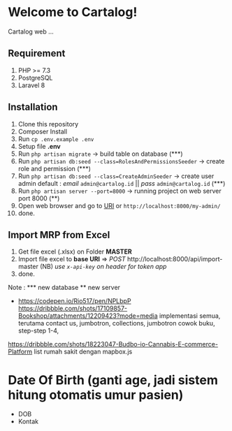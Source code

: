 # Welcome to Cartalog!

Cartalog web ...

## Requirement

1. PHP >= 7.3
2. PostgreSQL
3. Laravel 8

## Installation

1. Clone this repository
2. Composer Install
3. Run `cp .env.example .env`
4. Setup file **.env**
5. Run `php artisan migrate` -> build table on database (***)
6. Run `php artisan db:seed --class=RolesAndPermissionsSeeder` -> create role and permission (***)
7. Run `php artisan db:seed --class=CreateAdminSeeder` -> create user admin default : *email* `admin@cartalog.id` || *pass* `admin@cartalog.id` (***)
8. Run `php artisan server --port=8000` -> running project on web server port 8000  (**)
9. Open web browser and go to [URI](http://localhost:8000/my-admin/) or `http://localhost:8000/my-admin/`
10. done.

## Import MRP from Excel

1. Get file excel (.xlsx) on Folder **MASTER**
2. Import file excel to **base URI** => *POST* http://localhost:8000/api/import-master (NB) *use `x-api-key` on header for token app*
3. done.

Note :
*** new database
** new server
- https://codepen.io/Rio517/pen/NPLbpP
https://dribbble.com/shots/17109857-Bookshop/attachments/12209423?mode=media implementasi semua, terutama contact us, jumbotron, collections, jumbotron cowok buku, step-step 1-4,

https://dribbble.com/shots/18223047-Budbo-io-Cannabis-E-commerce-Platform list rumah sakit dengan mapbox.js



# Date Of Birth (ganti age, jadi sistem hitung otomatis umur pasien)

- DOB
- Kontak

